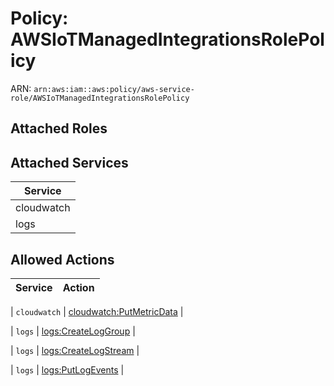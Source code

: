 # Policy: AWSIoTManagedIntegrationsRolePolicy

ARN: `arn:aws:iam::aws:policy/aws-service-role/AWSIoTManagedIntegrationsRolePolicy`

## Attached Roles

## Attached Services

| Service |
|---------|
| cloudwatch |
| logs |

## Allowed Actions

| Service | Action |
|:-------:|--------|

| `cloudwatch` | [cloudwatch:PutMetricData](../actions.md#cloudwatch:putmetricdata) |

| `logs` | [logs:CreateLogGroup](../actions.md#logs:createloggroup) |

| `logs` | [logs:CreateLogStream](../actions.md#logs:createlogstream) |

| `logs` | [logs:PutLogEvents](../actions.md#logs:putlogevents) |
